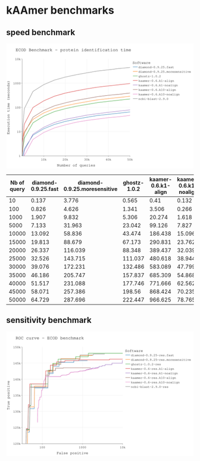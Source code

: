 # kAAmer benchmarks


## speed benchmark


![benchmark_speed_plot](./ecod-benchmark/results/zz-time-bench.svg)


| Nb of query | diamond-0.9.25.fast | diamond-0.9.25.moresensitive | ghostz-1.0.2 | kaamer-0.6.k1-align | kaamer-0.6.k1-noalign | kaamer-0.6.k10-align | kaamer-0.6.k10-noalign | ncbi-blast-2.9.0 |
|-------------|---------------------|------------------------------|--------------|---------------------|-----------------------|----------------------|------------------------|------------------|
| 10          | 0.137               | 3.776                        | 0.565        | 0.41                | 0.132                 | 0.366                | 0.137                  | 0.859            |
| 100         | 0.826               | 4.626                        | 1.341        | 3.506               | 0.266                 | 1.183                | 0.161                  | 10.243           |
| 1000        | 1.907               | 9.832                        | 5.306        | 20.274              | 1.618                 | 8.53                 | 1.022                  | 88.77            |
| 5000        | 7.133               | 31.963                       | 23.042       | 99.126              | 7.827                 | 39.444               | 4.753                  | 457.067          |
| 10000       | 13.092              | 58.836                       | 43.474       | 186.438             | 15.096                | 75.066               | 9.16                   | 870.322          |
| 15000       | 19.813              | 88.679                       | 67.173       | 290.831             | 23.762                | 116.552              | 14.262                 | 1345.886         |
| 20000       | 26.337              | 116.039                      | 88.348       | 389.437             | 32.039                | 154.046              | 19.008                 | 1788.242         |
| 25000       | 32.526              | 143.715                      | 111.037      | 480.618             | 38.944                | 195.086              | 24.297                 | 2227.376         |
| 30000       | 39.076              | 172.231                      | 132.486      | 583.089             | 47.799                | 232.566              | 28.928                 | 2680.939         |
| 35000       | 46.186              | 205.747                      | 157.837      | 685.309             | 54.868                | 277.768              | 33.008                 | 3190.41          |
| 40000       | 51.517              | 231.088                      | 177.746      | 771.666             | 62.562                | 316.6                | 37.59                  | 3569.526         |
| 45000       | 58.071              | 257.386                      | 198.56       | 868.424             | 70.235                | 347.054              | 41.032                 | 4049.99          |
| 50000       | 64.729              | 287.696                      | 222.447      | 966.625             | 78.765                | 390.75               | 46.539                 | 4446.812         |



## sensitivity benchmark

![benchmark_sensitivity_plot](./ecod-benchmark/results/zz-sensitivity-bench.svg)
